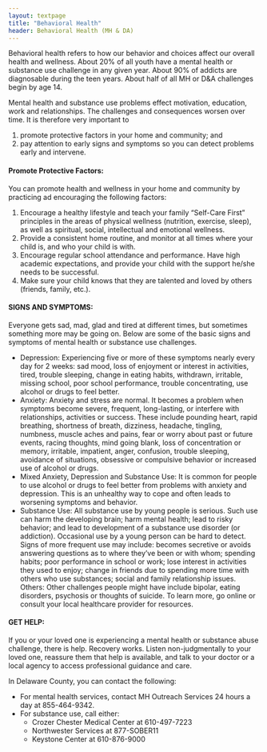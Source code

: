 ```yaml
---
layout: textpage
title: "Behavioral Health"
header: Behavioral Health (MH & DA)
---
```


Behavioral health refers to how our behavior and choices affect our overall health and wellness. About 20% of all youth have a mental health or substance use challenge in any given year. About 90% of addicts are diagnosable during the teen years. About half of all MH or D&A challenges begin by age 14.

Mental health and substance use problems effect motivation, education, work and relationships. The challenges and consequences worsen over time. It is therefore very important to

1. promote protective factors in your home and community; and  
2. pay attention to early signs and symptoms so you can detect problems early and intervene.

#### Promote Protective Factors:
You can promote health and wellness in your home and community by practicing ad encouraging the following factors:

1. Encourage a healthy lifestyle and teach your family “Self-Care First” principles in the areas of physical wellness (nutrition, exercise, sleep), as well as spiritual, social, intellectual and emotional wellness.  
2. Provide a consistent home routine, and monitor at all times where your child is, and who your child is with.  
3. Encourage regular school attendance and performance. Have high academic expectations, and provide your child with the support he/she needs to be successful.
4. Make sure your child knows that they are talented and loved by others (friends, family, etc.).  

#### SIGNS AND SYMPTOMS:
Everyone gets sad, mad, glad and tired at different times, but sometimes something more may be going on. Below are some of the basic signs and symptoms of mental health or substance use challenges.

* Depression: Experiencing five or more of these symptoms nearly every day for 2 weeks: sad mood, loss of enjoyment or interest in activities, tired, trouble sleeping, change in eating habits, withdrawn, irritable, missing school, poor school performance, trouble concentrating, use alcohol or drugs to feel better.
* Anxiety: Anxiety and stress are normal. It becomes a problem when symptoms become severe, frequent, long-lasting, or interfere with relationships, activities or success. These include pounding heart, rapid breathing, shortness of breath, dizziness, headache, tingling, numbness, muscle aches and pains, fear or worry about past or future events, racing thoughts, mind going blank, loss of concentration or memory, irritable, impatient, anger, confusion, trouble sleeping, avoidance of situations, obsessive or compulsive behavior or increased use of alcohol or drugs.
* Mixed Anxiety, Depression and Substance Use: It is common for people to use alcohol or drugs to feel better from problems with anxiety and depression. This is an unhealthy way to cope and often leads to worsening symptoms and behavior.
* Substance Use: All substance use by young people is serious. Such use can harm the developing brain; harm mental health; lead to risky behavior; and lead to development of a substance use disorder (or addiction). Occasional use by a young person can be hard to detect. Signs of more frequent use may include: becomes secretive or avoids answering questions as to where they’ve been or with whom; spending habits; poor performance in school or work; lose interest in activities they used to enjoy; change in friends due to spending more time with others who use substances; social and family relationship issues.
Others: Other challenges people might have include bipolar, eating disorders, psychosis or thoughts of suicide. To learn more, go online or consult your local healthcare provider for resources.

#### GET HELP:
If you or your loved one is experiencing a mental health or substance abuse challenge, there is help. Recovery works. Listen non-judgmentally to your loved one, reassure them that help is available, and talk to your doctor or a local agency to access professional guidance and care.

In Delaware County, you can contact the following:

* For mental health services, contact MH Outreach Services 24 hours a day at 855-464-9342.
* For substance use, call either:
  * Crozer Chester Medical Center at 610-497-7223
  * Northwester Services at 877-SOBER11
  * Keystone Center at 610-876-9000